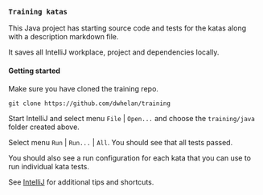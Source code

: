 ### `Training katas`
This Java project has starting source code and tests
for the katas along with a description markdown file.

It saves all IntelliJ workplace, project and dependencies locally.

#### Getting started
Make sure you have cloned the training repo.  
```
git clone https://github.com/dwhelan/training
```

Start IntelliJ and select menu `File` | `Open...` 
and choose the `training/java` folder created above.

Select menu `Run` | `Run...` | `All`.
You should see that all tests passed.

You should also see a run configuration for each kata that
you can use to run individual kata tests.

See [IntelliJ](./IntelliJ.md) for additional tips and shortcuts.